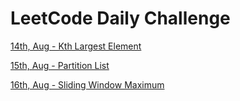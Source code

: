 # LeetCode Daily Challenge

[14th, Aug - Kth Largest Element](./14th_Aug_Kth_Largest_Element.md)

[15th, Aug - Partition List](./15th_Aug_Partition_List.md)

[16th, Aug - Sliding Window Maximum](./16th_Aug_Sliding_Window_Maximum.md)

